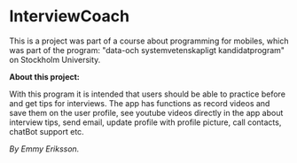 # InterviewCoach

This is a project was part of a course about programming for mobiles, which was part of the program: "data-och systemvetenskapligt kandidatprogram" on Stockholm University.

**About this project:**

With this program it is intended that users should be able to practice before and get tips for interviews. The app has functions as record videos and save them on the user profile, see youtube videos directly in the app about interview tips, send email, update profile with profile picture, call contacts, chatBot support etc.

*By Emmy Eriksson.*
